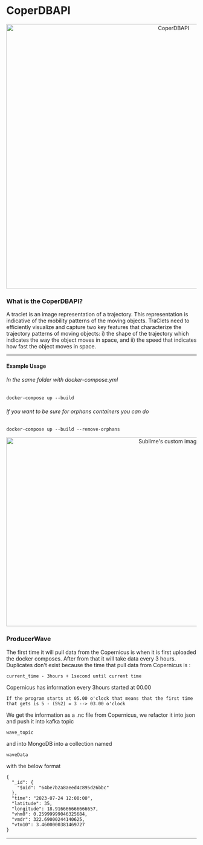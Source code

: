 # CoperDBAPI

<p align="center">
  <img width="870" height="700" src="https://github.com/ArtemisStefanidou/CoperDBAPI/blob/main/Screenshot%202023-07-24%20at%203.33.34%20PM.png" alt="CoperDBAPI"/>
</p>


### What is the CoperDBAPI?

A traclet is an image representation of a trajectory. This representation is indicative of the mobility patterns of the moving objects. TraClets need to efficiently visualize and capture two key features that characterize the trajectory patterns of moving objects: i) the shape of the trajectory which indicates the way the object moves in space, and ii) the speed that indicates how fast the object moves in space.

---

#### Example Usage


###### In the same folder with docker-compose.yml
```shell
docker-compose up --build
```

###### If you want to be sure for orphans containers you can do
```shell
docker-compose up --build --remove-orphans
```
<p align="center">
  <img width="846" height="500" src="https://github.com/ArtemisStefanidou/CoperDBAPI/blob/main/Screenshot%202023-07-24%20at%205.32.18%20PM.png" alt="Sublime's custom image"/>
</p>

### ProducerWave

The first time it will pull data from the Copernicus is when it is first uploaded the docker composes.
After from that it will take data every 3 hours.
Duplicates don't exist because the time that pull data from Copernicus is :
```code
current_time - 3hours + 1second until current time
```

Copernicus has information every 3hours started at 00.00
```example
If the program starts at 05.00 o'clock that means that the first time that gets is 5 - (5%2) = 3 --> 03.00 o'clock
```

We get the information as a .nc file from Copernicus, we refactor it into json and push it into kafka topic
```example
wave_topic
```
and into MongoDB into a collection named

```example
waveData
```
with the below format
```
{
  "_id": {
    "$oid": "64be7b2a8aeed4c895d26bbc"
  },
  "time": "2023-07-24 12:00:00",
  "latitude": 35,
  "longitude": 18.916666666666657,
  "vhm0": 0.25999999046325684,
  "vmdr": 322.69000244140625,
  "vtm10": 3.4600000381469727
}
```
---
